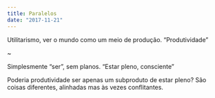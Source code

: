 ```yaml
---
title: Paralelos
date: "2017-11-21"
---
```


Utilitarismo, ver o mundo como um meio de produção. “Produtividade”

~

Simplesmente “ser”, sem planos. “Estar pleno, consciente”

Poderia produtividade ser apenas um subproduto de estar pleno? São coisas diferentes, alinhadas mas às vezes conflitantes.
